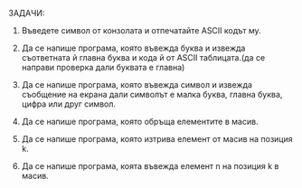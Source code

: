 ЗАДАЧИ:

1. Въведете символ от конзолата и отпечатайте ASCII кодът му.

2. Да се напише програма, която въвежда буква и извежда съответната й главна буква и кода й от ASCII таблицата.(да се направи проверка дали буквата е главна)

3. Да се напише програма, която въвежда символ и извежда съобщение на екрана дали символът е малка буква, главна буква, цифра или друг символ.

4. Да се напише програма, която обръща елементите в масив.

5. Да се напише програма, която изтрива елемент от масив на позиция k.

6. Да се напише програма, коята въвежда елемент n на позиция k в масив.
